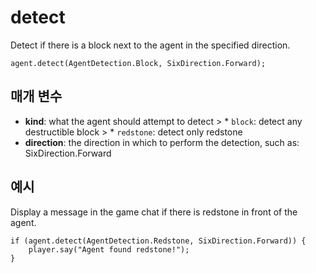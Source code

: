 # detect

Detect if there is a block next to the agent in the specified direction.

```sig
agent.detect(AgentDetection.Block, SixDirection.Forward);
```

## 매개 변수

* **kind**: what the agent should attempt to detect > * `block`: detect any destructible block > * `redstone`: detect only redstone
* **direction**: the direction in which to perform the detection, such as: SixDirection.Forward

## 예시

Display a message in the game chat if there is redstone in front of the agent.

```blocks
if (agent.detect(AgentDetection.Redstone, SixDirection.Forward)) {
    player.say("Agent found redstone!");
}
```